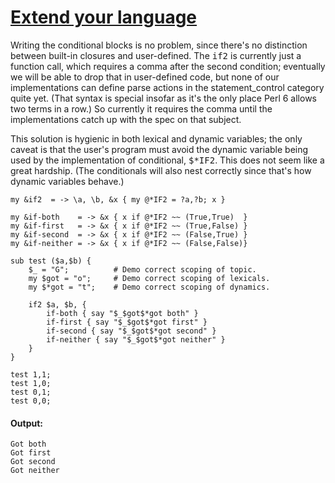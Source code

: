 [1]: http://rosettacode.org/wiki/Extend_your_language

# [Extend your language][1]

Writing the conditional blocks is no problem, since there's no distinction between built-in closures and user-defined. The <tt>if2</tt> is currently just a function call, which requires a comma after the second condition; eventually we will be able to drop that in user-defined code, but none of our implementations can define parse actions in the statement\_control category quite yet. (That syntax is special insofar as it's the only place Perl 6 allows two terms in a row.) So currently it requires the comma until the implementations catch up with the spec on that subject.



This solution is hygienic in both lexical and dynamic variables; the only caveat is that the user's program must avoid the dynamic variable being used by the implementation of conditional, <tt>$\*IF2</tt>. This does not seem like a great hardship. (The conditionals will also nest correctly since that's how dynamic variables behave.)

```perl6
my &if2  = -> \a, \b, &x { my @*IF2 = ?a,?b; x }
 
my &if-both    = -> &x { x if @*IF2 ~~ (True,True)  }
my &if-first   = -> &x { x if @*IF2 ~~ (True,False) }
my &if-second  = -> &x { x if @*IF2 ~~ (False,True) }
my &if-neither = -> &x { x if @*IF2 ~~ (False,False)}
 
sub test ($a,$b) {
    $_ = "G";          # Demo correct scoping of topic.
    my $got = "o";     # Demo correct scoping of lexicals.
    my $*got = "t";    # Demo correct scoping of dynamics.
 
    if2 $a, $b, {
        if-both { say "$_$got$*got both" }
        if-first { say "$_$got$*got first" }
        if-second { say "$_$got$*got second" }
        if-neither { say "$_$got$*got neither" }
    }
}
 
test 1,1;
test 1,0;
test 0,1;
test 0,0;
```

#### Output:
```
Got both
Got first
Got second
Got neither
```